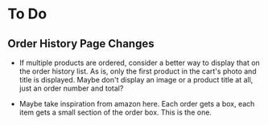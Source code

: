# To Do

## Order History Page Changes

- If multiple products are ordered, consider a better way to display that on the order history list. As is, only the first product in the cart's photo and title is displayed. Maybe don't display an image or a product title at all, just an order number and total? 

- Maybe take inspiration from amazon here. Each order gets a box, each item gets a small section of the order box. This is the one.